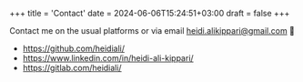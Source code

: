 +++
title = 'Contact'
date = 2024-06-06T15:24:51+03:00
draft = false
+++

Contact me on the usual platforms or via email [heidi.alikippari@gmail.com](heidi.alikippari@gmail.com) :pencil:

* https://github.com/heidiali/
* https://www.linkedin.com/in/heidi-ali-kippari/
* https://gitlab.com/heidiali/

